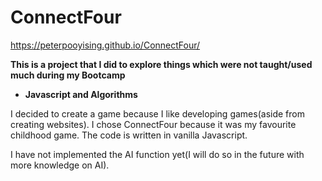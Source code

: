 # ConnectFour

https://peterpooyising.github.io/ConnectFour/

<strong>This is a project that I did to explore things which were not taught/used much during my Bootcamp 
- Javascript and Algorithms</strong>

I decided to create a game because I like developing games(aside from creating websites). I chose
ConnectFour because it was my favourite childhood game. The code is written in vanilla Javascript.

I have not implemented the AI function yet(I will do so in the future with more knowledge on AI).

